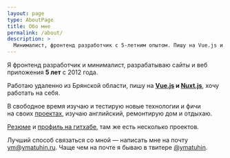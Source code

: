 ```yaml
---
layout: page
type: AboutPage
title: Обо мне
permalink: /about/
description: >
  Минималист, фронтенд разработчик с 5-летним опытом. Пишу на Vue.js и Nuxt.js, хочу работать на себя
---
```


Я&nbsp;фронтенд разработчик и&nbsp;минималист, разрабатываю сайты и&nbsp;веб приложения **5&nbsp;лет** с&nbsp;2012&nbsp;года.

Работаю удаленно из&nbsp;Брянской области, пишу&nbsp;на **[Vue.js](https://vuejs.org) и [Nuxt.js](https://nuxtjs.org)**, хочу работать на&nbsp;себя.

В&nbsp;свободное время изучаю и&nbsp;тестирую новые технологии и&nbsp;фичи на&nbsp;своих [проектах](/projects/), изучаю английский, ремонтирую дом и&nbsp;отдыхаю.

[Резюме](/resume/) и&nbsp;[профиль на&nbsp;гитхабе](https://github.com/ymatuhin), там&nbsp;же есть несколько проектов.

Лучший способ связаться со&nbsp;мной&nbsp;&mdash; написать мне на&nbsp;почту <a href="mailto:ym@ymatuhin.ru">ym@ymatuhin.ru</a>.
Чаще чем на&nbsp;почте я&nbsp;бываю в твитере <a href="https://twitter.com/ymatuhin">@ymatuhin</a>.
